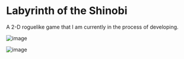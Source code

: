 # Labyrinth of the Shinobi

A 2-D roguelike game that I am currently in the process of developing. 

![image](https://github.com/anthonyytran/python-game/assets/62272435/0c6c55f9-f49e-4237-b57a-231fab3f310a)

![image](https://github.com/anthonyytran/python-game/assets/62272435/d743217f-f098-42cb-a933-fe4d76991c83)
